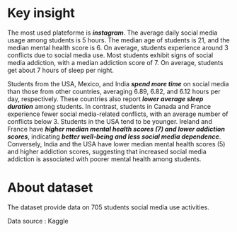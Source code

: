 # Key insight

The most used plateforme is ***instagram***. The average daily social media usage among students is 5 hours. The median age of students is 21, and the median mental health score is 6. On average, students experience around 3 conflicts due to social media use. Most students exhibit signs of social media addiction, with a median addiction score of 7. On average, students get about 7 hours of sleep per night.

Students from the USA, Mexico, and India ***spend more time*** on social media than those from other countries, averaging 6.89, 6.82, and 6.12 hours per day, respectively. These countries also report ***lower average sleep duration*** among students. In contrast, students in Canada and France experience fewer social media-related conflicts, with an average number of conflicts below 3. Students in the USA tend to be younger. Ireland and France have ***higher median mental health scores (7) and lower addiction scores***, indicating ***better well-being and less social media dependence***. Conversely, India and the USA have lower median mental health scores (5) and higher addiction scores, suggesting that increased social media addiction is associated with poorer mental health among students.

# About dataset
The dataset provide data on 705 students social media use activities.

Data source : Kaggle
